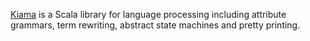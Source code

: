 [Kiama](https://bitbucket.org/inkytonik/kiama) is a Scala library for language processing including attribute grammars, term rewriting, abstract state machines and pretty printing.
